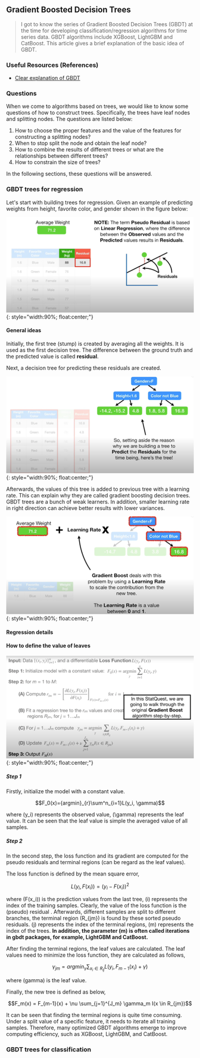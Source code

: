 ## Gradient Boosted Decision Trees

> I got to know the series of Gradient Boosted Decision Trees (GBDT) at the time for developing classification/regression algorithms for time series data. GBDT algorithms include XGBoost, LightGBM and CatBoost. This article gives a brief explanation of the basic idea of GBDT.

### Useful Resources (References)
- [Clear explanation of GBDT](https://www.youtube.com/watch?v=3CC4N4z3GJc&t=78s)

### Questions
When we come to algorithms based on trees, we would like to know some questions of how to construct trees. Specifically, the trees have leaf nodes and splitting nodes. The questions are listed below:

1. How to choose the proper features and the value of the features for constructing a splitting nodes?
2. When to stop split the node and obtain the leaf node?
3. How to combine the results of different trees or what are the relationships between different trees?
4. How to constrain the size of trees?

In the following sections, these questions will be answered.

### GBDT trees for regression
Let's start with building trees for regression. Given an example of predicting weights from height, favorite color, and gender shown in the figure below:

![gbdt-1](/images/gbdt/20240729165908.png){: style="width:90%; float:center;"}

#### General ideas
Initially, the first tree (stump) is created by averaging all the weights. It is used as the first decision tree. The difference between the ground truth and the predicted value is called **residual**.

Next, a decision tree for predicting these residuals are created.

![gbdt-2](/images/gbdt/20240729171129.png){: style="width:90%; float:center;"}

Afterwards, the values of this tree is added to previous tree with a learning rate. This can explain why they are called gradient boosting decision trees. GBDT trees are a bunch of weak learners. In addition, smaller learning rate in right direction can achieve better results with lower variances.

![gbdt-3](/images/gbdt/20240729171447.png){: style="width:90%; float:center;"}

#### Regression details
#### How to define the value of leaves

![gbdt-4](/images/gbdt/gbdt_steps.png){: style="width:90%; float:center;"}

##### Step 1
Firstly, initialize the model with a constant value.

$$F_0(x)={argmin}_{r}\sum^n_{i=1}L(y_i, \gamma)$$

where \(y_i\) represents the observed value, \(\gamma\) represents the leaf value. It can be seen that the leaf value is simple the averaged value of all samples.

##### Step 2
In the second step, the loss function and its gradient are computed for the pseudo residuals and terminal regions (can be regard as the leaf values).

The loss function is defined by the mean square error,

$$L(y_i, F(x_i)) = (y_i - F(x_i))^2$$

where \(F(x_i)\) is the prediction values from the last tree, \(i\) represents the index of the training samples. Clearly, the value of the loss function is the (pseudo) residual . Afterwards, different samples are split to different branches, the terminal region \(R_{jm}\) is found by these sorted pseudo residuals. \(j\) represents the index of the terminal regions, \(m\) represents the index of the trees. **In addition, the parameter \(m\) is often called iterations in gbdt packages, for example, LightGBM and CatBoost.** 

After finding the terminal regions, the leaf values are calculated. The leaf values need to minimize the loss function, they are calculated as follows,

$$\gamma_{jm} = argmin_{\gamma}\sum_{x_i \in R_{ij}}L(y_i, F_{m-1}(x_i) + \gamma)$$

where \(gamma\) is the leaf value.

Finally, the new tree is defined as below,

$$F_m(x) = F_{m-1}(x) + \nu \sum_{j=1}^{J_m} \gamma_m I(x \in R_{jm})$$

It can be seen that finding the terminal regions is quite time consuming. Under a split value of a specific feature, it needs to iterate all training samples. Therefore, many optimized GBDT algorithms emerge to improve computing efficiency, such as XGBoost, LightGBM, and CatBoost.

### GBDT trees for classification





















